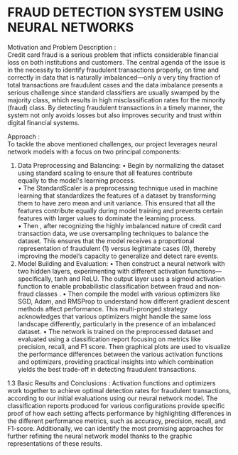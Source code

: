 # FRAUD DETECTION SYSTEM USING NEURAL NETWORKS

Motivation and Problem Description :
<br>
Credit card fraud is a serious problem that inflicts considerable financial loss on both institutions and 
customers. The central agenda of the issue is in the necessity to identify fraudulent transactions properly, on 
time and correctly in data that is naturally imbalanced—only a very tiny fraction of total transactions are 
fraudulent cases and the data imbalance presents a serious challenge since standard classifiers are usually 
swamped by the majority class, which results in high misclassification rates for the minority (fraud) class. By 
detecting fraudulent transactions in a timely manner, the system not only avoids losses but also improves 
security and trust within digital financial systems.

Approach : 
<br>
To tackle the above mentioned challenges, our project leverages neural network models with a focus on two 
principal components: 
1. Data Preprocessing and Balancing: 
•  Begin by normalizing the dataset using standard scaling to ensure that all features contribute    
equally to the model's learning process.  
• The StandardScaler is a preprocessing technique used in machine learning that standardizes the 
features of a dataset by transforming them to have zero mean and unit variance. This ensured that 
all the features contribute equally during model training and prevents certain features with larger 
values to dominate the learning process.  
• Then , after recognizing the highly imbalanced nature of credit card transaction data, we use 
oversampling techniques to balance the dataset. This ensures that the model receives a proportional 
representation of fraudulent (1) versus legitimate cases (0), thereby improving the model’s capacity 
to generalize and detect rare events. 
2. Model Building and Evaluation: 
 • Then construct a neural network with two hidden layers, experimenting with different activation 
functions—specifically, tanh and ReLU. The output layer uses a sigmoid activation function to enable 
probabilistic classification between fraud and non-fraud classes .
• Then compile the model with various optimizers like SGD, Adam, and RMSProp to understand 
how different gradient descent methods affect performance. This multi-pronged strategy acknowledges 
that various optimizers might handle the same loss landscape differently, particularly in the presence 
of an imbalanced dataset. 
• The network is trained on the preprocessed dataset and evaluated using a classification report focusing 
on metrics like precision, recall, and F1 score. Then graphical plots are used to visualize the 
performance differences between the various activation functions and optimizers, providing practical 
insights into which combination yields the best trade-off in detecting fraudulent transactions.

1.3 Basic Results and Conclusions : 
Activation functions and optimizers work together to achieve optimal detection rates for fraudulent 
transactions, according to our initial evaluations using our neural network model. The classification reports 
produced for various configurations provide specific proof of how each setting affects performance by 
highlighting differences in the different performance metrics, such as accuracy, precision, recall, and F1-score. 
Additionally, we can identify the most promising approaches for further refining the neural network model 
thanks to the graphic representations of these results. 



